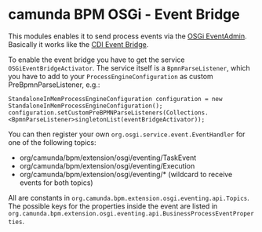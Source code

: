 # camunda BPM OSGi - Event Bridge

This modules enables it to send process events via the [OSGi EventAdmin](https://osgi.org/javadoc/r4v42/org/osgi/service/event/EventAdmin.html). Basically it works like the [CDI Event Bridge](http://docs.camunda.org/7.2/guides/user-guide/#cdi-and-java-ee-integration-cdi-event-bridge).

To enable the event bridge you have to get the service ``OSGiEventBridgeActivator``. The service itself is a ``BpmnParseListener``, which you have to add to your ``ProcessEngineConfiguration`` as custom PreBpmnParseListener, e.g.:
```
StandaloneInMemProcessEngineConfiguration configuration = new StandaloneInMemProcessEngineConfiguration();
configuration.setCustomPreBPMNParseListeners(Collections.<BpmnParseListener>singletonList(eventBridgeActivator));
```

You can then register your own ``org.osgi.service.event.EventHandler`` for one of the following topics:
* org/camunda/bpm/extension/osgi/eventing/TaskEvent
* org/camunda/bpm/extension/osgi/eventing/Execution
* org/camunda/bpm/extension/osgi/eventing/&#42; (wildcard to receive events for both topics)

All are constants in ``org.camunda.bpm.extension.osgi.eventing.api.Topics``.
The possible keys for the properties inside the event are listed in ``org.camunda.bpm.extension.osgi.eventing.api.BusinessProcessEventProperties``.